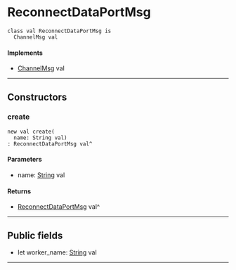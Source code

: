 # ReconnectDataPortMsg

```pony
class val ReconnectDataPortMsg is
  ChannelMsg val
```

#### Implements

* [ChannelMsg](wallaroo-core-messages-ChannelMsg) val

---

## Constructors

### create

```pony
new val create(
  name: String val)
: ReconnectDataPortMsg val^
```
#### Parameters

*   name: [String](builtin-String) val

#### Returns

* [ReconnectDataPortMsg](wallaroo-core-messages-ReconnectDataPortMsg) val^

---

## Public fields

* let worker_name: [String](builtin-String) val

---

